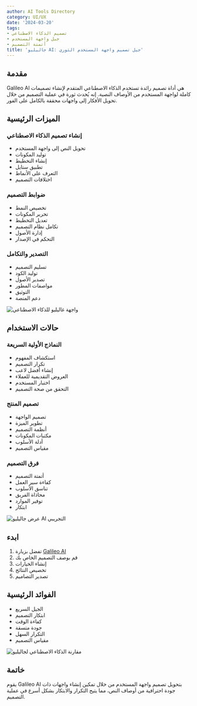 ```yaml
---
author: AI Tools Directory
category: UI/UX
date: '2024-03-20'
tags:
- تصميم الذكاء الاصطناعي
- جيل واجهة المستخدم
- أتمتة التصميم
title: 'جاليليو AI: جيل تصميم واجهة المستخدم الثوري'
---
```


## مقدمة

Galileo AI هي أداة تصميم رائدة تستخدم الذكاء الاصطناعي المتقدم لإنشاء تصميمات كاملة لواجهة المستخدم من الأوصاف النصية. إنه يُحدث ثورة في عملية التصميم من خلال تحويل الأفكار إلى واجهات محققة بالكامل على الفور.

## الميزات الرئيسية

### إنشاء تصميم الذكاء الاصطناعي
- تحويل النص إلى واجهة المستخدم
- توليد المكونات
- إنشاء التخطيط
- تطبيق ستايل
- التعرف على الأنماط
- اختلافات التصميم

### ضوابط التصميم
- تخصيص النمط
- تحرير المكونات
- تعديل التخطيط
- تكامل نظام التصميم
- إدارة الأصول
- التحكم في الإصدار

### التصدير والتكامل
- تسليم التصميم
- توليد الكود
- تصدير الأصول
- مواصفات المطور
- التوثيق
- دعم المنصة

![واجهة غاليليو للذكاء الاصطناعي](/imgs/galileoai/interface.jpg)

## حالات الاستخدام

### النماذج الأولية السريعة
- استكشاف المفهوم
- تكرار التصميم
- إنشاء أفضل لاعب
- العروض التقديمية للعملاء
- اختبار المستخدم
- التحقق من صحة التصميم

### تصميم المنتج
- تصميم الواجهة
- تطوير الميزة
- أنظمة التصميم
- مكتبات المكونات
- أدلة الأسلوب
- مقياس التصميم

### فرق التصميم
- أتمتة التصميم
- كفاءة سير العمل
- تناسق الأسلوب
- محاذاة الفريق
- توفير الموارد
- ابتكار

![عرض جاليليو AI التجريبي](/imgs/galileoai/demo.jpg)

## ابدء

1. تفضل بزيارة [Galileo AI](https://galileo-ai.com)
2. قم بوصف التصميم الخاص بك
3. إنشاء الخيارات
4. تخصيص النتائج
5. تصدير التصاميم

## الفوائد الرئيسية

- الجيل السريع
- ابتكار التصميم
- كفاءة الوقت
- جودة متسقة
- التكرار السهل
- مقياس التصميم

![مقارنة الذكاء الاصطناعي لجاليليو](/imgs/galileoai/comparison.jpg)

## خاتمة

يقوم Galileo AI بتحويل تصميم واجهة المستخدم من خلال تمكين إنشاء واجهات ذات جودة احترافية من أوصاف النص، مما يتيح التكرار والابتكار بشكل أسرع في عملية التصميم.